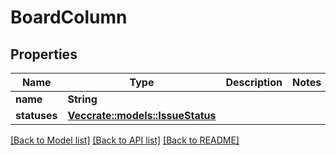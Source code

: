 # BoardColumn

## Properties

Name | Type | Description | Notes
------------ | ------------- | ------------- | -------------
**name** | **String** |  | 
**statuses** | [**Vec<crate::models::IssueStatus>**](IssueStatus.md) |  | 

[[Back to Model list]](../README.md#documentation-for-models) [[Back to API list]](../README.md#documentation-for-api-endpoints) [[Back to README]](../README.md)


